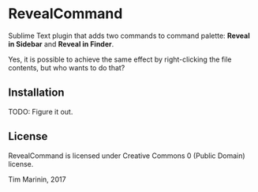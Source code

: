 RevealCommand
======

Sublime Text plugin that adds two commands to command palette: **Reveal in Sidebar** and **Reveal in Finder**.

Yes, it is possible to achieve the same effect by right-clicking the file contents, but who wants to do that?

## Installation

TODO: Figure it out.

## License

RevealCommand is licensed under Creative Commons 0 (Public Domain) license.

Tim Marinin, 2017